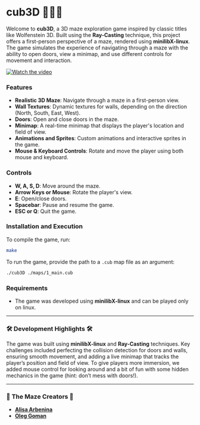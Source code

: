 
# cub3D 🎪🔪🤡

Welcome to **cub3D**, a 3D maze exploration game inspired by classic titles like Wolfenstein 3D. Built using the **Ray-Casting** technique, this project offers a first-person perspective of a maze, rendered using **minilibX-linux**. The game simulates the experience of navigating through a maze with the ability to open doors, view a minimap, and use different controls for movement and interaction.

[![Watch the video](./img/screen.gif)](https://www.youtube.com/watch?v=ucpAeQ6qwJI)

### Features
- **Realistic 3D Maze**: Navigate through a maze in a first-person view.
- **Wall Textures**: Dynamic textures for walls, depending on the direction (North, South, East, West).
- **Doors**: Open and close doors in the maze.
- **Minimap**: A real-time minimap that displays the player's location and field of view.
- **Animations and Sprites**: Custom animations and interactive sprites in the game.
- **Mouse & Keyboard Controls**: Rotate and move the player using both mouse and keyboard.

### Controls
- **W, A, S, D**: Move around the maze.
- **Arrow Keys or Mouse**: Rotate the player's view.
- **E**: Open/close doors.
- **Spacebar**: Pause and resume the game.
- **ESC or Q**: Quit the game.

### Installation and Execution
To compile the game, run:
```bash
make
```

To run the game, provide the path to a `.cub` map file as an argument:
```bash
./cub3D ./maps/1_main.cub
```

### Requirements
- The game was developed using **minilibX-linux** and can be played only on linux.

---

### 🛠️ **Development Highlights** 🛠️
The game was built using **minilibX-linux** and **Ray-Casting** techniques. Key challenges included perfecting the collision detection for doors and walls, ensuring smooth movement, and adding a live minimap that tracks the player’s position and field of view. To give players more immersion, we added mouse control for looking around and a bit of fun with some hidden mechanics in the game (hint: don’t mess with doors!). 

---

### 🎪 **The Maze Creators** 🎪

- [**Alisa Arbenina**](https://github.com/aarbenin)
- [**Oleg Goman**](https://github.com/OleGoman85)
